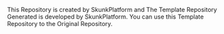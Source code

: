This Repository is created by SkunkPlatform and The Template Repository Generated is developed by SkunkPlatform. You can use this Template Repository to the Original Repository.
